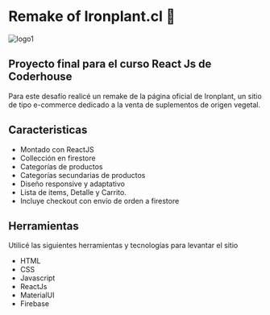 # Remake of Ironplant.cl 🌱
![logo1](https://user-images.githubusercontent.com/87249022/200217369-068dad68-8e32-4a4e-be20-75f6f47581c2.png)

## Proyecto final para el curso React Js de Coderhouse

Para este desafío realicé un remake de la página oficial de Ironplant, un sitio de tipo  e-commerce dedicado a la venta de suplementos de origen vegetal. 


## Caracteristicas
- Montado con ReactJS
- Collección en firestore
- Categorías de productos
- Categorías secundarias de productos
- Diseño responsive y adaptativo
- Lista de items, Detalle y Carrito.
- Incluye checkout con envío de orden a firestore


## Herramientas
Utilicé las siguientes herramientas y tecnologías para levantar el sitio
- HTML
- CSS
- Javascript
- ReactJs 
- MaterialUI
- Firebase